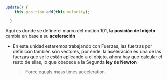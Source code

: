 ```js

update() {
    this.position.add(this.velocity);

  }

```

Aquí es donde se define el marco del motion 101, la **posición del objeto** cambia en base a su **aceleración**

- En esta unidad estaremos trabajando con Fuerzas, las fuerzas por definicón también son vectores, por ende, la aceleración es una de las fuerzas que se le están aplicando a el objeto, ahora hay que calcular el resto de ellas, lo que obedece a la Segunda **ley de Newton**
  > Force equals mass times acceleration.
